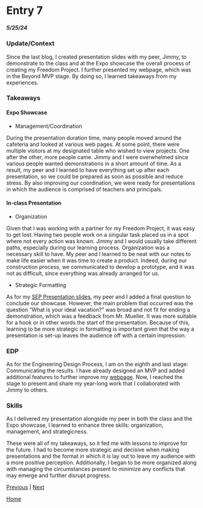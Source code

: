 # Entry 7
##### 5/25/24

### Update/Context

Since the last blog, I created presentation slides with my peer, Jimmy, to demonstrate to the class and at the Expo showcase the overall process of creating my Freedom Project. I further presented my webpage, which was in the Beyond MVP stage. By doing so, I learned takeaways from my experiences.

### Takeaways

#### Expo Showcase

* Management/Coordination

During the presentation duration time, many people moved around the cafeteria and looked at various web pages. At some point, there were multiple visitors at my designated table who wished to view projects. One after the other, more people came. Jimmy and I were overwhelmed since various people wanted demonstrations in a short amount of time. As a result, my peer and I learned to have everything set up after each presentation, so we could be prepared as soon as possible and reduce stress. By also improving our coordination, we were ready for presentations in which the audience is comprised of teachers and principals.


#### In-class Presentation

* Organization

Given that I was working with a partner for my Freedom Project, it was easy to get lost. Having two people work on a singular task placed us in a spot where not every action was known. Jimmy and I would usually take different paths, especially during our learning process. Organization was a necessary skill to have. My peer and I learned to be neat with our notes to make life easier when it was time to create a product. Indeed, during our construction process, we communicated to develop a prototype, and it was not as difficult, since everything was already arranged for us.

* Strategic Formatting

As for my [SEP Presentation slides](https://docs.google.com/presentation/d/1y_WxQUBVwVSWlmgBhd8s24UOm_IPpfGh-H2BJjkCRk4/edit), my peer and I added a final question to conclude our showcase. However, the main problem that occurred was the question “What is your ideal vacation?” was broad and not fit for ending a demonstration, which was a feedback from Mr. Mueller. It was more suitable for a hook or in other words the start of the presentation. Because of this, learning to be more strategic in formatting is important given that the way a presentation is set-up leaves the audience off with a certain impression.

### EDP

As for the Engineering Design Process, I am on the eighth and last stage: Communicating the results. I have already designed an MVP and added additional features to further improve my [webpage](https://jimmyl6413.github.io/sep10-freedom-project/). Now, I reached the stage to present and share my year-long work that I collaborated with Jimmy to others.


### Skills
As I delivered my presentation alongside my peer in both the class and the Expo showcase, I learned to enhance three skills: organization, management, and strategicness.

These were all of my takeaways, so it fed me with lessons to improve for the future. I had to become more strategic and decisive when making presentations and the format in which it is lay out to leave my audience with a more positive perception. Additionally, I began to be more organized along with managing the circumstances present to minimize any conflicts that may emerge and further disrupt progress.



[Previous](entry06.md) | [Next](entry08.md)

[Home](../README.md)
